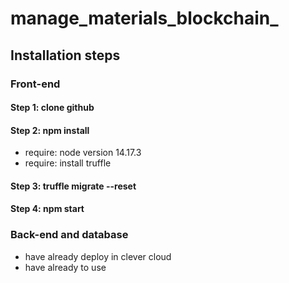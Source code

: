 # manage_materials_blockchain_
## Installation steps
### Front-end
#### Step 1: clone github
#### Step 2: npm install 
- require: node version 14.17.3
- require: install truffle 
#### Step 3: truffle migrate --reset 
#### Step 4: npm start 
### Back-end and database 
- have already deploy in clever cloud 
- have already to use 
